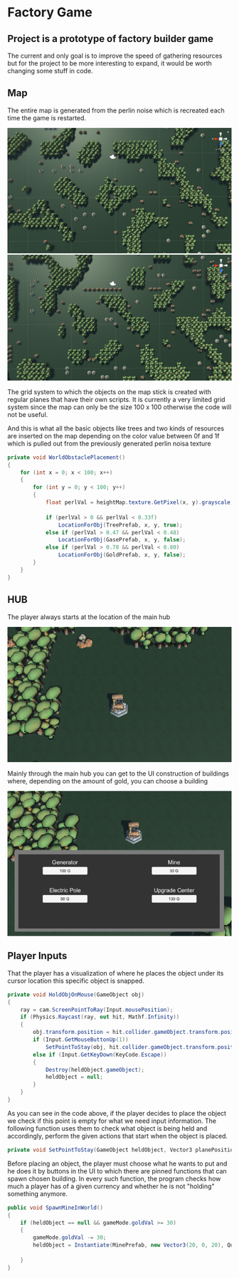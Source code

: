 # Factory Game
## Project is a prototype of factory builder game
The current and only goal is to improve the speed of gathering resources
but for the project to be more interesting to expand, it would be worth changing 
some stuff in code.

## Map
The entire map is generated from the perlin noise which is recreated
each time the game is restarted.

![](GitImage/MapGenIMage.PNG)
![](GitImage/MapGenIMageV3.PNG)

The grid system to which the objects on the map stick is created
with regular planes that have their own scripts.
It is currently a very limited grid system since
the map can only be the size
100 x 100 otherwise the code will not be
useful.


And this is what all the basic objects like trees and two kinds of resources are
inserted on the map depending on the color value between
0f and 1f which is pulled out
from the previously generated perlin noisa texture

```csharp
private void WorldObstaclePlacement()
{
    for (int x = 0; x < 100; x++)
    {
        for (int y = 0; y < 100; y++)
        {
            float perlVal = heightMap.texture.GetPixel(x, y).grayscale;

            if (perlVal > 0 && perlVal < 0.33f)
                LocationForObj(TreePrefab, x, y, true);
            else if (perlVal > 0.47 && perlVal < 0.48)
                LocationForObj(GasePrefab, x, y, false);
            else if (perlVal > 0.78 && perlVal < 0.80)
                LocationForObj(GoldPrefab, x, y, false);
        }
    }
}
```

## HUB
The player always starts at the location of the main hub

![](GitImage/HubImage.PNG)

Mainly through the main hub you can get to the UI
construction of buildings where, depending on the amount of gold, you can choose a building

![](GitImage/HubImageV2.PNG)

## Player Inputs

That the player has a visualization of where he places the object
under its cursor location this specific object is snapped.

```csharp
private void HoldObjOnMouse(GameObject obj)
{
    ray = cam.ScreenPointToRay(Input.mousePosition);
    if (Physics.Raycast(ray, out hit, Mathf.Infinity))
    {
        obj.transform.position = hit.collider.gameObject.transform.position;
        if (Input.GetMouseButtonUp(1))
            SetPointToStay(obj, hit.collider.gameObject.transform.position);
        else if (Input.GetKeyDown(KeyCode.Escape))
        {
            Destroy(heldObject.gameObject);
            heldObject = null;
        }
    }
}
```
As you can see in the code above, if the player decides to place the object
we check if this point is empty for what we need input information.
The following function uses them to check what object is being held
and accordingly, perform the given actions that start when the object is
placed.

```csharp
private void SetPointToStay(GameObject heldObject, Vector3 planePosition);
```

Before placing an object, the player must choose what he wants
to put and he does it by buttons in the UI to which
there are pinned functions that can spawn chosen building. In every such
function, the program checks how much a player has of a given currency
and whether he is not "holding" something anymore.


```csharp
public void SpawnMineInWorld()
{
    if (heldObject == null && gameMode.goldVal >= 30)
    {
        gameMode.goldVal -= 30;
        heldObject = Instantiate(MinePrefab, new Vector3(20, 0, 20), Quaternion.identity);

    }
}
```







 
